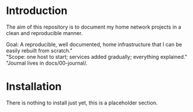 # Introduction
The aim of this repository is to document my home network projects in a clean and reproducible manner.


Goal: A reproducible, well documented, home infrastructure that I can be easily rebuilt from scratch." \
"Scope: one host to start; services added gradually; everything explained." \
"Journal lives in docs/00-journal/.

# Installation
There is nothing to install just yet, this is a placeholder section.
